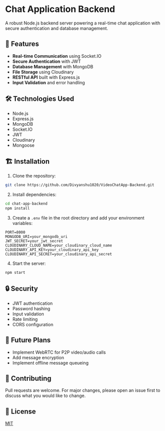 # Chat Application Backend

A robust Node.js backend server powering a real-time chat application with secure authentication and database management.

## 🚀 Features

- **Real-time Communication** using Socket.IO
- **Secure Authentication** with JWT
- **Database Management** with MongoDB
- **File Storage** using Cloudinary
- **RESTful API** built with Express.js
- **Input Validation** and error handling

## 🛠️ Technologies Used

- Node.js
- Express.js
- MongoDB
- Socket.IO
- JWT
- Cloudinary
- Mongoose

## 🏗️ Installation

1. Clone the repository:
```bash
git clone https://github.com/Divyanshu1020/VideoChatApp-Backend.git
```

2. Install dependencies:
```bash
cd chat-app-backend
npm install
```

3. Create a `.env` file in the root directory and add your environment variables:
```env
PORT=8000
MONGODB_URI=your_mongodb_uri
JWT_SECRET=your_jwt_secret
CLOUDINARY_CLOUD_NAME=your_cloudinary_cloud_name
CLOUDINARY_API_KEY=your_cloudinary_api_key
CLOUDINARY_API_SECRET=your_cloudinary_api_secret
```

4. Start the server:
```bash
npm start
```


## 🔒 Security

- JWT authentication
- Password hashing
- Input validation
- Rate limiting
- CORS configuration

## 🎯 Future Plans

- Implement WebRTC for P2P video/audio calls
- Add message encryption
- Implement offline message queueing

## 🤝 Contributing

Pull requests are welcome. For major changes, please open an issue first to discuss what you would like to change.

## 📝 License

[MIT](https://choosealicense.com/licenses/mit/)